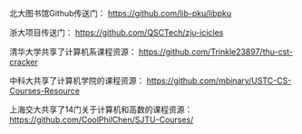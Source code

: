 北大图书馆Github传送门：
https://github.com/lib-pku/libpku

浙大项目传送门：
https://github.com/QSCTech/zju-icicles

清华大学共享了计算机系课程资源：
https://github.com/Trinkle23897/thu-cst-cracker

中科大共享了计算机学院的课程资源：
https://github.com/mbinary/USTC-CS-Courses-Resource

上海交大共享了14门关于计算机和高数的课程资源：
https://github.com/CoolPhilChen/SJTU-Courses/
